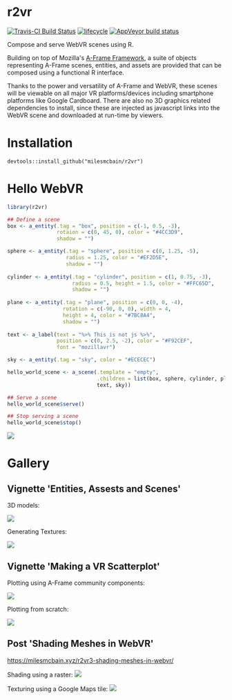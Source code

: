 # r2vr
[![Travis-CI Build Status](https://travis-ci.org/MilesMcBain/r2vr.svg?branch=master)](https://travis-ci.org/MilesMcBain/r2vr)
  [![lifecycle](https://img.shields.io/badge/lifecycle-experimental-orange.svg)](https://www.tidyverse.org/lifecycle/#experimental) 
  [![AppVeyor build status](https://ci.appveyor.com/api/projects/status/github/milesmcbain/r2vr?branch=master&svg=true)](https://ci.appveyor.com/project/milesmcbain/r2vr)

Compose and serve WebVR scenes using R. 

Building on top of Mozilla's [A-Frame Framework](https://aframe.io/), a suite of
objects representing A-Frame scenes, entities, and assets are provided that can
be composed using a functional R interface.

Thanks to the power and versatility of A-Frame and WebVR, these scenes will be
viewable on all major VR platforms/devices including smartphone platforms like
Google Cardboard. There are also no 3D graphics related dependencies to install,
since these are injected as javascript links into the WebVR scene and downloaded
at run-time by viewers.


# Installation

`devtools::install_github("milesmcbain/r2vr")`

# Hello WebVR

```r
library(r2vr)

## Define a scene
box <- a_entity(.tag = "box", position = c(-1, 0.5, -3),
                rotaion = c(0, 45, 0), color = "#4CC3D9",
                shadow = "")

sphere <- a_entity(.tag = "sphere", position = c(0, 1.25, -5), 
                   radius = 1.25, color = "#EF2D5E",
                   shadow = "")
                   
cylinder <- a_entity(.tag = "cylinder", position = c(1, 0.75, -3),
                     radius = 0.5, height = 1.5, color = "#FFC65D",
                     shadow = "")
                     
plane <- a_entity(.tag = "plane", position = c(0, 0, -4), 
                  rotation = c(-90, 0, 0), width = 4,
                  height = 4, color = "#7BC8A4",
                  shadow = "")
                  
text <- a_label(text = "%>% This is not js %>%",
                position = c(0, 2.5, -2), color = "#F92CEF",
                font = "mozillavr")

sky <- a_entity(.tag = "sky", color = "#ECECEC")

hello_world_scene <- a_scene(.template = "empty",
                             .children = list(box, sphere, cylinder, plane, 
                             text, sky))

## Serve a scene
hello_world_scene$serve()

## Stop serving a scene
hello_world_scene$stop()
```
![](vignettes/hello_world.png)

# Gallery

## Vignette 'Entities, Assests and Scenes'

3D models:

![](vignettes/kangaroo_cube.png)

Generating Textures:

![](vignettes/visdat_tron.png)

## Vignette 'Making a VR Scatterplot'


Plotting using A-Frame community components:

![](vignettes/diamonds.png)

Plotting from scratch:

![](vignettes/mtcars.png)

## Post 'Shading Meshes in WebVR'
https://milesmcbain.xyz/r2vr3-shading-meshes-in-webvr/

Shading using a raster:
![](gallery/uluru_header.png)

Texturing using a Google Maps tile:
![](gallery/textured_uluru.png)
